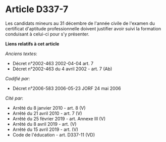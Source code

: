 # Article D337-7

Les candidats mineurs au 31 décembre de l'année civile de l'examen du certificat d'aptitude professionnelle doivent justifier
avoir suivi la formation conduisant à celui-ci pour s'y présenter.

**Liens relatifs à cet article**

_Anciens textes_:

  - Décret n°2002-463 2002-04-04 art. 7
  - Décret n°2002-463 du 4 avril 2002 - art. 7 (Ab)

_Codifié par_:

  - Décret n°2006-583 2006-05-23 JORF 24 mai 2006

_Cité par_:

  - Arrêté du 8 janvier 2010 - art. 8 (V)
  - Arrêté du 21 avril 2010 - art. 7 (V)
  - Arrêté du 25 février 2019 - art. Annexe III (V)
  - Arrêté du 8 avril 2019 - art. (V)
  - Arrêté du 15 avril 2019 - art. (V)
  - Code de l'éducation - art. D337-11 (VD)
